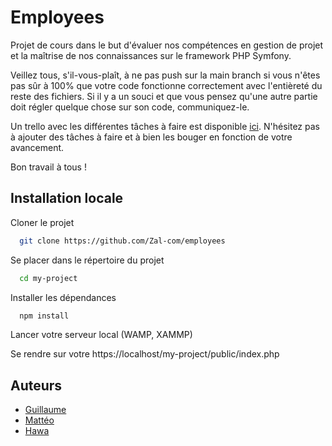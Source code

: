 
# Employees

Projet de cours dans le but d'évaluer nos compétences en gestion de projet et la maîtrise de nos connaissances sur le framework PHP Symfony.

Veillez tous, s'il-vous-plaît, à ne pas push sur la main branch si vous n'êtes pas sûr à 100% que votre code fonctionne correctement avec l'entièreté du reste des fichiers.
Si il y a un souci et que vous pensez qu'une autre partie doit régler quelque chose sur son code, communiquez-le.

Un trello avec les différentes tâches à faire est disponible [ici](https://trello.com/b/1JkzzuvM/projet-employees). N'hésitez pas à ajouter des tâches à faire et à bien les bouger en fonction de votre avancement.

Bon travail à tous !


## Installation locale

Cloner le projet

```bash
  git clone https://github.com/Zal-com/employees
```

Se placer dans le répertoire du projet

```bash
  cd my-project
```

Installer les dépendances

```bash
  npm install
```

Lancer votre serveur local (WAMP, XAMMP)

Se rendre sur votre https://localhost/my-project/public/index.php



## Auteurs

- [Guillaume](https://github.com/Zal-com)
- [Mattéo](https://github.com/MattCooper27)
- [Hawa](https://github.com/ohsoohawa) 

